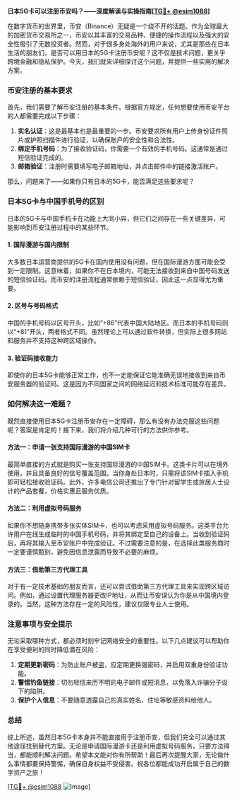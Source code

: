**日本5G卡可以注册币安吗？——深度解读与实操指南[[TG💪+ @esim1088](https://t.me/s/esim1088)]**

在数字货币的世界里，币安（Binance）无疑是一个绕不开的话题。作为全球最大的加密货币交易所之一，币安以其丰富的交易品种、便捷的操作流程以及强大的安全性吸引了无数投资者。然而，对于很多身处海外的用户来说，尤其是那些在日本生活的朋友们，是否可以用日本的5G卡注册币安呢？这不仅是技术问题，更关乎跨境金融和隐私保护。今天，我们就来详细探讨这个问题，并提供一些实用的解决方案。

### 币安注册的基本要求

首先，我们需要了解币安注册的基本条件。根据官方规定，任何想要使用币安平台的人都需要完成以下步骤：

1. **实名认证**：这是最基本也是最重要的一步。币安要求所有用户上传身份证件照片或护照扫描件进行验证，以确保账户的安全性和合法性。
2. **绑定手机号码**：为了接收验证码，你需要一个有效的手机号码。这通常是通过短信验证完成的。
3. **邮箱验证**：注册时需要填写电子邮箱地址，并点击邮件中的链接激活账户。

那么，问题来了——如果你只有日本的5G卡，能否满足这些要求呢？

### 日本5G卡与中国手机号的区别

日本的5G卡与中国手机卡在功能上大同小异，但它们之间存在一些关键差异，可能影响到币安注册过程中的某些环节。

#### 1. 国际漫游与国内限制
大多数日本运营商提供的5G卡在国内使用没有问题，但在国际漫游方面可能会受到一定限制。这意味着，如果你不在日本境内，可能无法接收到来自中国号码发送的短信验证码。而币安的注册流程通常依赖于短信验证，因此这一点显得尤为重要。

#### 2. 区号与号码格式
中国的手机号码以区号开头，比如“+86”代表中国大陆地区。而日本的手机号码则以“+81”开头，两者格式不同。虽然理论上可以通过软件转换，但实际上很多网站和服务并不支持这种跨区域操作。

#### 3. 验证码接收能力
即使你的日本5G卡能够正常工作，也不一定能保证它能准确无误地接收到来自币安服务器的验证码。这是因为不同国家之间的网络延迟和技术标准可能存在差异。

### 如何解决这一难题？

既然直接使用日本5G卡注册币安存在一定障碍，那么有没有办法克服这些问题呢？答案是肯定的！接下来，我们将介绍几种可行的方法供你参考。

#### 方法一：申请一张支持国际漫游的中国SIM卡
最简单直接的方式就是购买一张支持国际漫游的中国SIM卡。这类卡片可以在境外使用，并且具备良好的信号覆盖范围。当你身处日本时，只需将该SIM卡插入手机即可轻松接收验证码。此外，许多电信公司还推出了专门针对留学生或旅居人士设计的产品套餐，价格实惠且服务优质。

#### 方法二：利用虚拟号码服务
如果你不想随身携带多张实体SIM卡，也可以考虑采用虚拟号码服务。这类平台允许用户在线生成临时的中国手机号码，并将其绑定至自己的设备上。当收到验证码后，再将其输入至币安账户中完成验证。不过需要注意的是，在选择此类服务商时一定要谨慎甄别，避免因信息泄露而导致不必要的麻烦。

#### 方法三：借助第三方代理工具
对于有一定技术基础的朋友而言，还可以尝试借助第三方代理工具来实现跨区域访问。例如，通过设置代理服务器更改IP地址，从而让币安误认为你是从中国境内登录的。当然，这种方法存在一定的风险性，建议仅限专业人士使用。

### 注意事项与安全提示

无论采取哪种方式，都必须时刻牢记网络安全的重要性。以下几点建议可以帮助你在享受便利的同时降低潜在风险：

1. **定期更新密码**：为防止账户被盗，应定期更换强密码，并启用双重身份验证功能。
2. **警惕钓鱼链接**：切勿轻信来历不明的电子邮件或短消息，以免落入诈骗分子设下的陷阱。
3. **保护个人信息**：不要随意透露自己的真实姓名、住址等敏感资料给他人。

### 总结

综上所述，虽然日本5G卡本身并不能直接用于注册币安，但我们完全可以通过其他途径找到替代方案。无论是申请国际漫游卡还是利用虚拟号码服务，只要方法得当，都能顺利解决问题。希望本文能对你有所帮助！最后再次提醒大家，无论做什么事情都要保持警惕，确保自身权益不受侵害。祝各位都能成功开启属于自己的数字资产之旅！

[[TG💪+ @esim1088](https://t.me/s/esim1088) ![Image](https://i.postimg.cc/4NQfJmqS/Snipaste-2025-05-13-00-14-12.png)]